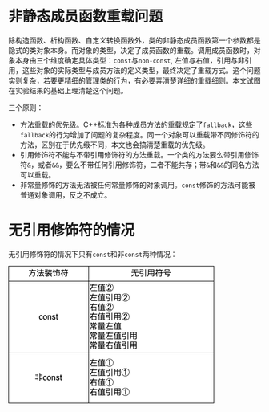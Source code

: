 # 非静态成员函数重载问题

除构造函数、析构函数、自定义转换函数外，类的非静态成员函数第一个参数都是隐式的类对象本身。而对象的类型，决定了成员函数的重载。调用成员函数时，对象本身由三个维度确定具体类型：`const`与`non-const`, 左值与右值，引用与非引用，这些对象的实际类型与成员方法的定义类型，最终决定了重载方式。这个问题实则复杂，若要更精细的管理类的行为，有必要弄清楚详细的重载细则。本文试图在实验结果的基础上理清楚这个问题。

三个原则：
- 方法重载的优先级。C++标准为各种成员方法的重载规定了`fallback`，这些`fallback`的行为增加了问题的复杂程度。同一个对象可以重载带不同修饰符的方法，区别在于优先级不同，本文也会搞清楚重载的优先级。
- 引用修饰符不能与不带引用修饰符的方法重载。一个类的方法要么带引用修饰符`&`，或者`&&`，要么不带任何引用修饰符，二者不能共存；带`&`和`&&`的同名方法可以重载。
- 非常量修饰的方法无法被任何常量修饰的对象调用。`const`修饰的方法可能被普通对象调用，反之不成立。

# 无引用修饰符的情况

无引用修饰符的情况下只有`const`和非`const`两种情况：

![Alt text](assets/noref.png)

